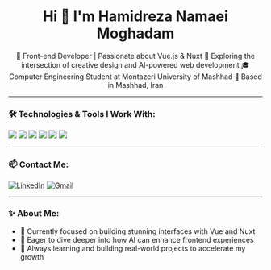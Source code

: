 <h1 align="center">Hi 👋 I'm Hamidreza Namaei Moghadam</h1>

<p align="center">
🎯 Front-end Developer | Passionate about Vue.js & Nuxt  
🚀 Exploring the intersection of creative design and AI-powered web development  
🎓 Computer Engineering Student at Montazeri University of Mashhad
📍 Based in Mashhad, Iran
</p>

---

### 🛠 Technologies & Tools I Work With:
<p align="left">
  <img src="https://img.shields.io/badge/HTML5-E34F26?style=for-the-badge&logo=html5&logoColor=white" />
  <img src="https://img.shields.io/badge/CSS3-1572B6?style=for-the-badge&logo=css3&logoColor=white" />
  <img src="https://img.shields.io/badge/Bootstrap-563D7C?style=for-the-badge&logo=bootstrap&logoColor=white" />
  <img src="https://img.shields.io/badge/JavaScript-F7DF1E?style=for-the-badge&logo=javascript&logoColor=black" />
  <img src="https://img.shields.io/badge/Vue.js-35495E?style=for-the-badge&logo=vue.js&logoColor=4FC08D" />
  <img src="https://img.shields.io/badge/Nuxt.js-00DC82?style=for-the-badge&logo=nuxt.js&logoColor=white" />
</p>

---

<!--

### 📈 My GitHub Stats:
![Hamidreza's GitHub stats](https://github-readme-stats.vercel.app/api?username=HamidrezaNamaeiMoghadam&show_icons=true&theme=radical)

---
-->

### 📫 Contact Me:
[![LinkedIn](https://img.shields.io/badge/LinkedIn-blue?style=flat&logo=linkedin&labelColor=blue)](https://www.linkedin.com/in/hamidreza-namaei-moghadam-521085307)
[![Gmail](https://img.shields.io/badge/Gmail-red?style=flat&logo=gmail&labelColor=red)](mailto:namaei.dev@gmail.com)

---

### ✨ About Me:
- 🎯 Currently focused on building stunning interfaces with Vue and Nuxt  
- 💬 Eager to dive deeper into how AI can enhance frontend experiences  
- 🧠 Always learning and building real-world projects to accelerate my growth  
